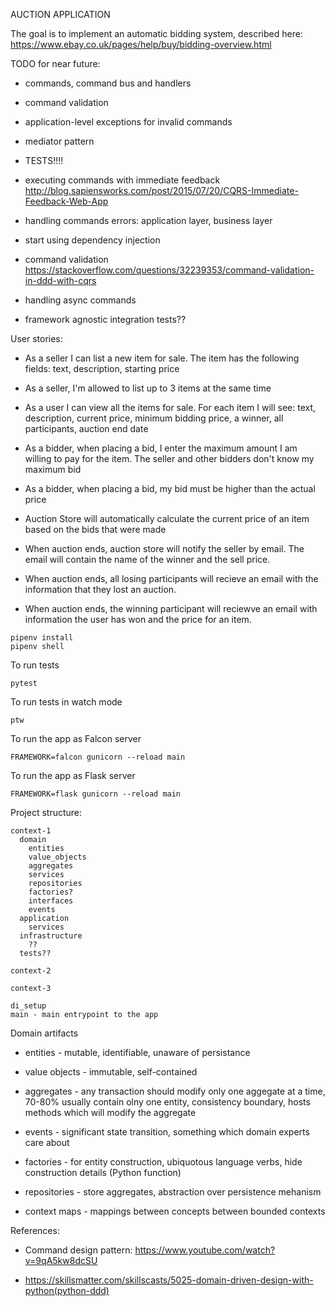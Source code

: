 AUCTION APPLICATION

The goal is to implement an automatic bidding system, described here: https://www.ebay.co.uk/pages/help/buy/bidding-overview.html


TODO for near future:

* commands, command bus and handlers

* command validation

* application-level exceptions for invalid commands

* mediator pattern

* TESTS!!!!

* executing commands with immediate feedback
  http://blog.sapiensworks.com/post/2015/07/20/CQRS-Immediate-Feedback-Web-App

* handling commands errors: application layer, business layer

* start using dependency injection

* command validation
  https://stackoverflow.com/questions/32239353/command-validation-in-ddd-with-cqrs

* handling async commands

* framework agnostic integration tests??


User stories:

* As a seller I can list a new item for sale. The item has the following fields: text, description, starting price

* As a seller, I'm allowed to list up to 3 items at the same time

* As a user I can view all the items for sale. For each item I will see: text, description, current price, minimum bidding price, a winner, all participants, auction end date

* As a bidder, when placing a bid, I enter the maximum amount I am willing to pay for the item. The seller and other bidders don't know my maximum bid

* As a bidder, when placing a bid, my bid must be higher than the actual price

* Auction Store will automatically calculate the current price of an item based on the bids that were made

* When auction ends, auction store will notify the seller by email. The email will contain the name of the winner and the sell price.

* When auction ends, all losing participants will recieve an email with the information that they lost an auction. 

* When auction ends, the winning participant will reciewve an email with information the user has won and the price for an item.




```
pipenv install
pipenv shell
```

To run tests
```
pytest
```

To run tests in watch mode
```
ptw
```

To run the app as Falcon server
```
FRAMEWORK=falcon gunicorn --reload main
```

To run the app as Flask server
```
FRAMEWORK=flask gunicorn --reload main
```


Project structure:

```
context-1
  domain
    entities
    value_objects
    aggregates
    services
    repositories
    factories?
    interfaces
    events
  application
    services
  infrastructure
    ??
  tests??

context-2

context-3

di_setup
main - main entrypoint to the app
```

Domain artifacts

* entities - mutable, identifiable, unaware of persistance

* value objects - immutable, self-contained

* aggregates - any transaction should modify only one aggegate at a time, 70-80% usually contain olny one entity, consistency boundary, hosts methods which will modify the aggregate

* events - significant state transition, something which domain experts care about

* factories - for entity construction, ubiquotous language verbs, hide construction details (Python function)

* repositories - store aggregates, abstraction over persistence mehanism

* context maps - mappings between concepts between bounded contexts

 
References:

* Command design pattern: https://www.youtube.com/watch?v=9qA5kw8dcSU

* https://skillsmatter.com/skillscasts/5025-domain-driven-design-with-python(python-ddd)